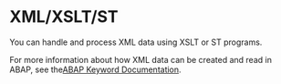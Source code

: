 <!-- loio8d4ca93ff522458dad0d9b667a3521ed -->

# XML/XSLT/ST

You can handle and process XML data using XSLT or ST programs.

For more information about how XML data can be created and read in ABAP, see the[ABAP Keyword Documentation](https://help.sap.com/doc/abapdocu_cp_index_htm/CLOUD/en-US/index.htm?file=abenabap_xml.htm).

